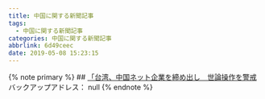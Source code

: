 ```yaml
---
title: 中国に関する新聞記事
tags:
  - 中国に関する新聞記事
categories: 中国に関する新聞記事
abbrlink: 6d49ceec
date: 2019-05-08 15:23:15
---
```

{% note primary %}
    ## [「台湾、中国ネット企業を締め出し　世論操作を警戒](https://www.nikkei.com/article/DGXMZO44482560X00C19A5FFJ000/)
    バックアップアドレス： null
{% endnote %}<!--more-->